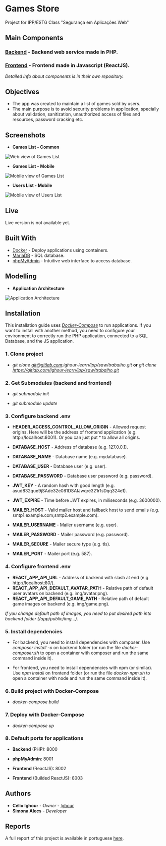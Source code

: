 # Games Store

Project for IPP/ESTG Class "Segurança em Aplicações Web"

## Main Components

### **[Backend](https://gitlab.com/ighour-learn/ipp/saw/backend)** - Backend web service made in PHP.
### **[Frontend](https://gitlab.com/ighour-learn/ipp/saw/frontend)** - Frontend made in Javascript (ReactJS).

*Detailed info about components is in their own repository.*

## Objectives

* The app was created to maintain a list of games sold by users.
* The main purpose is to avoid security problems in application, specially about validation, sanitization, unauthorized access of files and resources, password cracking etc.

## Screenshots

* **Games List - Common**

![Web view of Games List](sample/main_web.png)

* **Games List - Mobile**

![Mobile view of Games List](sample/main_mobile.png)

* **Users List - Mobile**

![Mobile view of Users List](sample/users_mobile.png)

## Live

Live version is not available yet.

## Built With

* [Docker](https://www.docker.com/) - Deploy applications using containers.
* [MariaDB](https://mariadb.org/) - SQL database.
* [phpMyAdmin](https://www.phpmyadmin.net/) - Intuitive web interface to access database.

## Modelling

* **Application Architecture**

![Application Architecture](https://gitlab.com/ighour-learn/ipp/saw/trabalho/uploads/734fbe7148390d7de48afbf01cb83393/App_Arquitecture__1___1_.png)

## Installation

This installation guide uses *[Docker-Compose](https://docs.docker.com/compose/)* to run applications. If you want to install with another method, you need to configure your environment to correctly run the PHP application, connected to a SQL Database, and the JS application.

### 1. Clone project

* *git clone git@gitlab.com:ighour-learn/ipp/saw/trabalho.git* **or** *git clone https://gitlab.com/ighour-learn/ipp/saw/trabalho.git*

### 2. Get Submodules (backend and frontend)

* *git submodule init*

* *git submodule update*

### 3. Configure backend .env

* **HEADER_ACCESS_CONTROL_ALLOW_ORIGIN** - Allowed request origins. Here will be the address of frontend application (e.g. http://localhost:8001). Or you can just put * to allow all origins.

* **DATABASE_HOST** - Address of database (e.g. 127.0.0.1).
* **DATABASE_NAME** - Database name (e.g. mydatabase).
* **DATABASE_USER** - Database user (e.g. user).
* **DATABASE_PASSWORD** - Database user password (e.g. password).

* **JWT_KEY** - A random hash with good length (e.g. asud832que9jSAde32e081DSAIJwqre321r1sDqq324e1).
* **JWT_EXPIRE** - Time before JWT expires, in miliseconds (e.g. 3600000).

* **MAILER_HOST** - Valid mailer host and fallback host to send emails (e.g. smtp1.example.com;smtp2.example.com).
* **MAILER_USERNAME** - Mailer username (e.g. user).
* **MAILER_PASSWORD** - Mailer password (e.g. password).
* **MAILER_SECURE** - Mailer secure type (e.g. tls).
* **MAILER_PORT** - Mailer port (e.g. 587).

### 4. Configure frontend .env

* **REACT_APP_API_URL** - Address of backend with slash at end (e.g. http://localhost:80/).
* **REACT_APP_API_DEFAULT_AVATAR_PATH** - Relative path of default user avatars on backend (e.g. img/avatar.png).
* **REACT_APP_API_DEFAULT_GAME_PATH** - Relative path of default game images on backend (e.g. img/game.png).

*If you change default path of images, you need to put desired path into backend folder (/app/public/img...).*

### 5. Install dependencies

* For backend, you need to install dependencies with composer. Use *composer install -o* on backend folder (or run the file *docker-composer.sh* to open a container with composer and run the same command inside it).

* For frontend, you need to install dependencies with npm (or similar). Use *npm install* on frontend folder (or run the file *docker-npm.sh* to open a container with node and run the same command inside it).

### 6. Build project with Docker-Compose

* *docker-compose build*

### 7. Deploy with Docker-Compose

* *docker-compose up*

### 8. Default ports for applications

* **Backend** (PHP): 8000

* **phpMyAdmin**: 8001

* **Frontend** (ReactJS): 8002

* **Frontend** (Builded ReactJS): 8003

## Authors

* **Célio Ighour** - *Owner* - [Ighour](https://github.com/ighour)
* **Simona Alecs** - *Developer*

## Reports

A full report of this project is available in portuguese [here](https://gitlab.com/ighour-learn/ipp/saw/trabalho/uploads/216334f761a6e80050bc466b2e770c12/Trabalho.pdf).